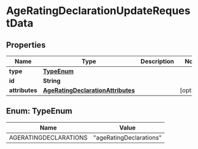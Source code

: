 

# AgeRatingDeclarationUpdateRequestData


## Properties

| Name | Type | Description | Notes |
|------------ | ------------- | ------------- | -------------|
|**type** | [**TypeEnum**](#TypeEnum) |  |  |
|**id** | **String** |  |  |
|**attributes** | [**AgeRatingDeclarationAttributes**](AgeRatingDeclarationAttributes.md) |  |  [optional] |



## Enum: TypeEnum

| Name | Value |
|---- | -----|
| AGERATINGDECLARATIONS | &quot;ageRatingDeclarations&quot; |



